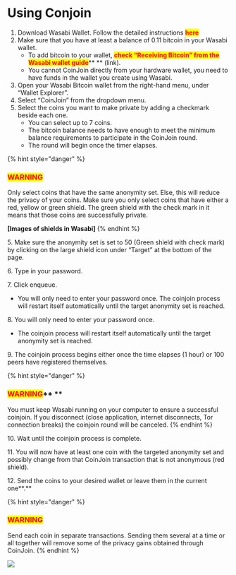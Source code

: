 # Using Conjoin

1. Download Wasabi Wallet. Follow the detailed instructions <mark style="color:red;">**here**</mark>
2. Make sure that you have at least a balance of 0.11 bitcoin in your Wasabi wallet.
   * To add bitcoin to your wallet, <mark style="color:red;">**check “Receiving Bitcoin” from the Wasabi wallet guide**</mark>** ** (link).
   * You cannot CoinJoin directly from your hardware wallet, you need to have funds in the wallet you create using Wasabi.
3. Open your Wasabi Bitcoin wallet from the right-hand menu, under “Wallet Explorer”.
4. Select “CoinJoin” from the dropdown menu.
5. Select the coins you want to make private by adding a checkmark beside each one.
   * You can select up to 7 coins.
   * The bitcoin balance needs to have enough to meet the minimum balance requirements to participate in the CoinJoin round.
   * The round will begin once the timer elapses.

{% hint style="danger" %}
### <mark style="color:red;">**WARNING**</mark>

Only select coins that have the same anonymity set. Else, this will reduce the privacy of your coins. Make sure you only select coins that have either a red, yellow or green shield. The green shield with the check mark in it means that those coins are successfully private.&#x20;

**\[Images of shields in Wasabi]**
{% endhint %}

5\. Make sure the anonymity set is set to 50 (Green shield with check mark) by clicking on the large shield icon under “Target” at the bottom of the page.

6\. Type in your password.&#x20;

7\. Click enqueue.&#x20;

* You will only need to enter your password once. The coinjoin process will restart itself automatically until the target anonymity set is reached.

8\. You will only need to enter your password once.&#x20;

* The coinjoin process will restart itself automatically until the target anonymity set is reached.&#x20;

9\. The coinjoin process begins either once the time elapses (1 hour) or 100 peers have registered themselves.

{% hint style="danger" %}
### <mark style="color:red;">**WARNING**</mark>** **&#x20;

You must keep Wasabi running on your computer to ensure a successful coinjoin. If you disconnect (close application, internet disconnects, Tor connection breaks) the coinjoin round will be canceled.
{% endhint %}

10\. Wait until the coinjoin process is complete.

11\. You will now have at least one coin with the targeted anonymity set and possibly change from that CoinJoin transaction that is not anonymous (red shield).

12\.  Send the coins to your desired wallet or leave them in the current one**.**

{% hint style="danger" %}
### <mark style="color:red;">**WARNING**</mark>

Send each coin in separate transactions. Sending them several at a time or all together will remove some of the privacy gains obtained through CoinJoin.
{% endhint %}

![](<../.gitbook/assets/CoinJOIN wasabi.gif>)
